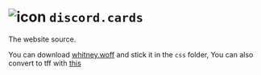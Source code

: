 # ![icon](https://discord.cards/i/metaicon.png) `discord.cards`
The website source.


You can download [whitney.woff](https://canary.discordapp.com/assets/6c6374bad0b0b6d204d8d6dc4a18d820.woff) and stick it in the `css` folder, You can also convert to tff with [this](https://andrewsun.com/tools/woffer-woff-font-converter/)
